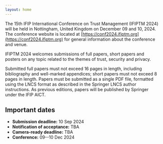 ```yaml
---
layout: home
---
```


The 15th IFIP International Conference on Trust Management (IFIPTM 2024) will be held in Nottingham, United Kingdom on December 09 and 10, 2024. The conference website is located at [https://conf2024.ifiptm.org](https://conf2024.ifiptm.org) for general information about the conference and venue.

IFIPTM 2024 welcomes submissions of full papers, short papers and posters on any topic related to the themes of trust, security and privacy.

Submitted full papers must not exceed 16 pages in length, including bibliography and well-marked appendices; short papers must not exceed 8 pages in length. Papers must be submitted as a single PDF file, formatted using the LNCS format as described in the Springer LNCS author instructions. As previous editions, papers will be published by Springer under the IFIP AICT.

## Important dates

- **Submission deadline:** 10 Sep 2024
- **Notification of acceptance:** TBA
- **Camera-ready deadline:** TBA
- **Conference:** 09--10 Dec 2024
